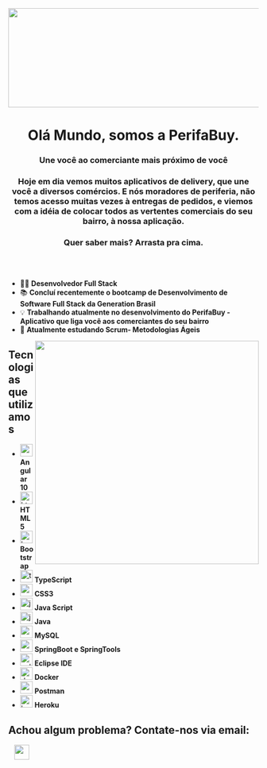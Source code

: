 <img src="https://images.newscientist.com/wp-content/uploads/2016/03/internet-copy.gif" align= "center" width="1890" height="200"  />
<h1 align="center"> Olá Mundo, somos a PerifaBuy. </h1>
<h3 align="center"> Une você ao comerciante mais próximo de você <h3>
<p align="center"> Hoje em dia vemos muitos aplicativos de delivery, que une você a diversos comércios. E nós moradores de periferia, não temos acesso muitas vezes à entregas de pedidos, e viemos com a idéia de colocar todos as vertentes comerciais do seu bairro, à nossa aplicação.  </p>
<h3 align="center"> Quer saber mais? Arrasta pra cima.</h3>

<br>
<br>

- :man_technologist: **Desenvolvedor Full Stack**
- :books: **Concluí recentemente o bootcamp de Desenvolvimento de Software Full Stack da Generation Brasil**
- :bulb: **Trabalhando atualmente no desenvolvimento do PerifaBuy - Aplicativo que liga você aos comerciantes do seu bairro**
- :book: **Atualmente estudando Scrum- Metodologias Ágeis**



<img src="http://stovity.com/wp-content/uploads/2019/01/developer-img-300x281.png" width="450" align="right">

<h2>Tecnologias que utilizamos</h2>

 * <img src='https://cdn.jsdelivr.net/npm/simple-icons@3.0.1/icons/angular.svg' alt='angular' height='25'> **Angular 10**
 * <img src='https://cdn.jsdelivr.net/npm/simple-icons@3.0.1/icons/html5.svg' alt='html5' height='25'> **HTML5**
 * <img src='https://cdn.jsdelivr.net/npm/simple-icons@3.0.1/icons/bootstrap.svg' alt='bootstrap' height='25'> **Bootstrap**
 * <img src='https://cdn.jsdelivr.net/npm/simple-icons@3.0.1/icons/typescript.svg' alt='typescript' height='25'> **TypeScript**
 * <img src='https://cdn.jsdelivr.net/npm/simple-icons@3.0.1/icons/css3.svg' alt='css3' height='25'> **CSS3**
 * <img src='https://cdn.jsdelivr.net/npm/simple-icons@3.0.1/icons/javascript.svg' alt='javascript' height='25'> **Java Script**
 * <img src='https://cdn.jsdelivr.net/npm/simple-icons@3.0.1/icons/java.svg' alt='java' height='25'> **Java**
 * <img src='https://cdn.jsdelivr.net/npm/simple-icons@3.0.1/icons/mysql.svg' alt='mysql' height='25'> **MySQL**
 * <img src='https://cdn.jsdelivr.net/npm/simple-icons@3.0.1/icons/spring.svg' alt='spring' height='25'> **SpringBoot e SpringTools**
 * <img src='https://cdn.jsdelivr.net/npm/simple-icons@3.0.1/icons/eclipseide.svg' alt='eclipseide' height='25'> **Eclipse IDE**
 * <img src='https://cdn.jsdelivr.net/npm/simple-icons@3.0.1/icons/docker.svg' alt='docker' height='25'> **Docker**
 * <img src='https://cdn.jsdelivr.net/npm/simple-icons@3.0.1/icons/postman.svg' alt='postman' height='25'> **Postman**
 * <img src='https://cdn.jsdelivr.net/npm/simple-icons@3.0.1/icons/heroku.svg' alt='heroku' height='25'> **Heroku**
 



<h2>Achou algum problema? Contate-nos via email: </h2>

&nbsp;&nbsp; <a href="mailto:perifabuy@gmail.com" target="_blank" rel="noopener noreferrer"><img align="center" src='https://cdn.jsdelivr.net/npm/simple-icons@3.0.1/icons/gmail.svg'  width="30" /></a>
